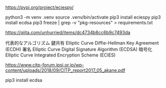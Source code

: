 https://pypi.org/project/eciespy/

python3 -m venv .venv
source .venv/bin/activate
pip3 install eciespy
pip3 install ecdsa
pip3 freeze | grep -v "pkg-resources" > requirements.txt

https://qiita.com/unhurried/items/dc4734b8cc6b9c7493da

代表的なアルゴリズム
鍵共有
Elliptic Curve Diffie-Hellman Key Agreement (ECDH)
署名
Elliptic Curve Digital Signature Algorithm (ECDSA)
暗号化
Elliptic Curve Integrated Encryption Scheme (ECIES)

https://www.citp-forum.ipsj.or.jp/wp-content/uploads/2018/09/CITP_report2017_05_akane.pdf


pip3 install ecdsa 
